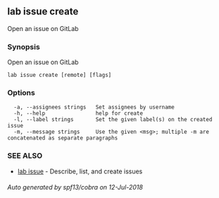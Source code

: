 ## lab issue create

Open an issue on GitLab

### Synopsis

Open an issue on GitLab

```
lab issue create [remote] [flags]
```

### Options

```
  -a, --assignees strings   Set assignees by username
  -h, --help                help for create
  -l, --label strings       Set the given label(s) on the created issue
  -m, --message strings     Use the given <msg>; multiple -m are concatenated as separate paragraphs
```

### SEE ALSO

* [lab issue](lab_issue.md)	 - Describe, list, and create issues

###### Auto generated by spf13/cobra on 12-Jul-2018
